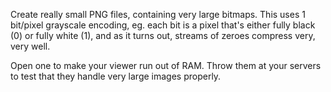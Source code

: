 Create really small PNG files, containing very large bitmaps. This uses 1 bit/pixel grayscale encoding, eg. each bit is a pixel that's either fully black (0) or fully white (1), and as it turns out, streams of zeroes compress very, very well.

Open one to make your viewer run out of RAM. Throw them at your servers to test that they handle very large images properly.
